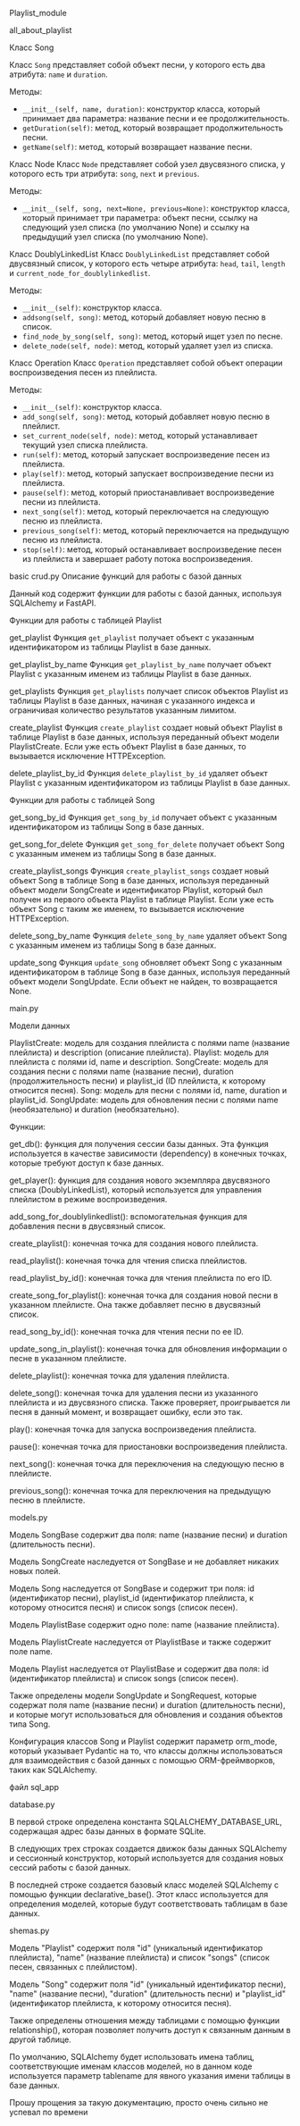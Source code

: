  Playlist_module
 
 
 all_about_playlist
 
 
 Класс Song
 
 
Класс `Song` представляет собой объект песни, у которого есть два атрибута: `name` и `duration`. 

Методы:
- `__init__(self, name, duration)`: конструктор класса, который принимает два параметра: название песни и ее продолжительность.
- `getDuration(self)`: метод, который возвращает продолжительность песни.
- `getName(self)`: метод, который возвращает название песни.

 Класс Node
Класс `Node` представляет собой узел двусвязного списка, у которого есть три атрибута: `song`, `next` и `previous`.

Методы:
- `__init__(self, song, next=None, previous=None)`: конструктор класса, который принимает три параметра: объект песни, ссылку на следующий узел списка (по умолчанию None) и ссылку на предыдущий узел списка (по умолчанию None).

 Класс DoublyLinkedList
Класс `DoublyLinkedList` представляет собой двусвязный список, у которого есть четыре атрибута: `head`, `tail`, `length` и `current_node_for_doublylinkedlist`.

Методы:
- `__init__(self)`: конструктор класса.
- `addsong(self, song)`: метод, который добавляет новую песню в список.
- `find_node_by_song(self, song)`: метод, который ищет узел по песне.
- `delete_node(self, node)`: метод, который удаляет узел из списка.

 Класс Operation
Класс `Operation` представляет собой объект операции воспроизведения песен из плейлиста.

Методы:
- `__init__(self)`: конструктор класса.
- `add_song(self, song)`: метод, который добавляет новую песню в плейлист.
- `set_current_node(self, node)`: метод, который устанавливает текущий узел списка плейлиста.
- `run(self)`: метод, который запускает воспроизведение песен из плейлиста.
- `play(self)`: метод, который запускает воспроизведение песни из плейлиста.
- `pause(self)`: метод, который приостанавливает воспроизведение песни из плейлиста.
- `next_song(self)`: метод, который переключается на следующую песню из плейлиста.
- `previous_song(self)`: метод, который переключается на предыдущую песню из плейлиста.
- `stop(self)`: метод, который останавливает воспроизведение песен из плейлиста и завершает работу потока воспроизведения.

 basic
 crud.py
 Описание функций для работы с базой данных

Данный код содержит функции для работы с базой данных, используя SQLAlchemy и FastAPI. 

 Функции для работы с таблицей Playlist

 get_playlist
Функция `get_playlist` получает объект с указанным идентификатором из таблицы Playlist в базе данных.

 get_playlist_by_name
Функция `get_playlist_by_name` получает объект Playlist с указанным именем из таблицы Playlist в базе данных.

 get_playlists
Функция `get_playlists` получает список объектов Playlist из таблицы Playlist в базе данных, начиная с указанного индекса и ограничивая количество результатов указанным лимитом.

 create_playlist
Функция `create_playlist` создает новый объект Playlist в таблице Playlist в базе данных, используя переданный объект модели PlaylistCreate. Если уже есть объект Playlist в базе данных, то вызывается исключение HTTPException.

 delete_playlist_by_id
Функция `delete_playlist_by_id` удаляет объект Playlist с указанным идентификатором из таблицы Playlist в базе данных.

 Функции для работы с таблицей Song

 get_song_by_id
Функция `get_song_by_id` получает объект с указанным идентификатором из таблицы Song в базе данных.

 get_song_for_delete
Функция `get_song_for_delete` получает объект Song с указанным именем из таблицы Song в базе данных.

 create_playlist_songs
Функция `create_playlist_songs` создает новый объект Song в таблице Song в базе данных, используя переданный объект модели SongCreate и идентификатор Playlist, который был получен из первого объекта Playlist в таблице Playlist. Если уже есть объект Song с таким же именем, то вызывается исключение HTTPException.

 delete_song_by_name
Функция `delete_song_by_name` удаляет объект Song с указанным именем из таблицы Song в базе данных.

 update_song
Функция `update_song` обновляет объект Song с указанным идентификатором в таблице Song в базе данных, используя переданный объект модели SongUpdate. Если объект не найден, то возвращается None.

 main.py

 Модели данных

PlaylistCreate: модель для создания плейлиста с полями name (название плейлиста) и description (описание плейлиста).
Playlist: модель для плейлиста с полями id, name и description.
SongCreate: модель для создания песни с полями name (название песни), duration (продолжительность песни) и playlist_id (ID плейлиста, к которому относится песня).
Song: модель для песни с полями id, name, duration и playlist_id.
SongUpdate: модель для обновления песни с полями name (необязательно) и duration (необязательно).

Функции:

get_db(): функция для получения сессии базы данных. Эта функция используется в качестве зависимости (dependency) в конечных точках, которые требуют доступ к базе данных.

get_player(): функция для создания нового экземпляра двусвязного списка (DoublyLinkedList), который используется для управления плейлистом в режиме воспроизведения.

add_song_for_doublylinkedlist(): вспомогательная функция для добавления песни в двусвязный список.

create_playlist(): конечная точка для создания нового плейлиста.

read_playlist(): конечная точка для чтения списка плейлистов.

read_playlist_by_id(): конечная точка для чтения плейлиста по его ID.

create_song_for_playlist(): конечная точка для создания новой песни в указанном плейлисте. Она также добавляет песню в двусвязный список.

read_song_by_id(): конечная точка для чтения песни по ее ID.

update_song_in_playlist(): конечная точка для обновления информации о песне в указанном плейлисте.

delete_playlist(): конечная точка для удаления плейлиста.

delete_song(): конечная точка для удаления песни из указанного плейлиста и из двусвязного списка. Также проверяет, проигрывается ли песня в данный момент, и возвращает ошибку, если это так.

play(): конечная точка для запуска воспроизведения плейлиста.

pause(): конечная точка для приостановки воспроизведения плейлиста.

next_song(): конечная точка для переключения на следующую песню в плейлисте.

previous_song(): конечная точка для переключения на предыдущую песню в плейлисте.

 models.py

Модель SongBase содержит два поля: name (название песни) и duration (длительность песни).

Модель SongCreate наследуется от SongBase и не добавляет никаких новых полей.

Модель Song наследуется от SongBase и содержит три поля: id (идентификатор песни), playlist_id (идентификатор плейлиста, к которому относится песня) и список songs (список песен).

Модель PlaylistBase содержит одно поле: name (название плейлиста).

Модель PlaylistCreate наследуется от PlaylistBase и также содержит поле name.

Модель Playlist наследуется от PlaylistBase и содержит два поля: id (идентификатор плейлиста) и список songs (список песен).

Также определены модели SongUpdate и SongRequest, которые содержат поля name (название песни) и duration (длительность песни), и которые могут использоваться для обновления и создания объектов типа Song.

Конфигурация классов Song и Playlist содержит параметр orm_mode, который указывает Pydantic на то, что классы должны использоваться для взаимодействия с базой данных с помощью ORM-фреймворков, таких как SQLAlchemy.

 файл sql_app

 database.py

В первой строке определена константа SQLALCHEMY_DATABASE_URL, содержащая адрес базы данных в формате SQLite.

В следующих трех строках создается движок базы данных SQLAlchemy и сессионный конструктор, который используется для создания новых сессий работы с базой данных.

В последней строке создается базовый класс моделей SQLAlchemy с помощью функции declarative_base(). Этот класс используется для определения моделей, которые будут соответствовать таблицам в базе данных.

 shemas.py

Модель "Playlist" содержит поля "id" (уникальный идентификатор плейлиста), "name" (название плейлиста) и список "songs" (список песен, связанных с плейлистом).

Модель "Song" содержит поля "id" (уникальный идентификатор песни), "name" (название песни), "duration" (длительность песни) и "playlist_id" (идентификатор плейлиста, к которому относится песня).

Также определены отношения между таблицами с помощью функции relationship(), которая позволяет получить доступ к связанным данным в другой таблице.

По умолчанию, SQLAlchemy будет использовать имена таблиц, соответствующие именам классов моделей, но в данном коде используется параметр tablename для явного указания имени таблицы в базе данных.

 Прошу прощения за такую документацию, просто очень сильно не успевал по времени

